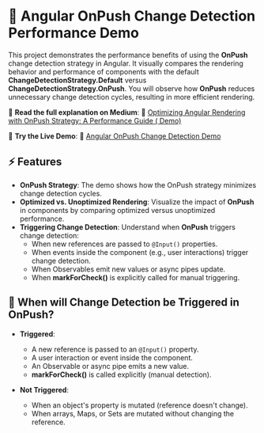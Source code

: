 # 🚀 Angular OnPush Change Detection Performance Demo

This project demonstrates the performance benefits of using the **OnPush** change detection strategy in Angular. It visually compares the rendering behavior and performance of components with the default **ChangeDetectionStrategy.Default** versus **ChangeDetectionStrategy.OnPush**. You will observe how **OnPush** reduces unnecessary change detection cycles, resulting in more efficient rendering.

📖 **Read the full explanation on Medium**:
🔗 [Optimizing Angular Rendering with OnPush Strategy: A Performance Guide ( Demo)](#)

🎯 **Try the Live Demo**:
🚀 [Angular OnPush Change Detection Demo](#)

## ⚡ Features
- **OnPush Strategy**: The demo shows how the OnPush strategy minimizes change detection cycles.
- **Optimized vs. Unoptimized Rendering**: Visualize the impact of **OnPush** in components by comparing optimized versus unoptimized performance.
- **Triggering Change Detection**: Understand when **OnPush** triggers change detection:
    - When new references are passed to `@Input()` properties.
    - When events inside the component (e.g., user interactions) trigger change detection.
    - When Observables emit new values or async pipes update.
    - When **markForCheck()** is explicitly called for manual triggering.

## 🧐 When will Change Detection be Triggered in OnPush?
- **Triggered**:
    - A new reference is passed to an `@Input()` property.
    - A user interaction or event inside the component.
    - An Observable or async pipe emits a new value.
    - **markForCheck()** is called explicitly (manual detection).
  
- **Not Triggered**:
    - When an object's property is mutated (reference doesn't change).
    - When arrays, Maps, or Sets are mutated without changing the reference.
